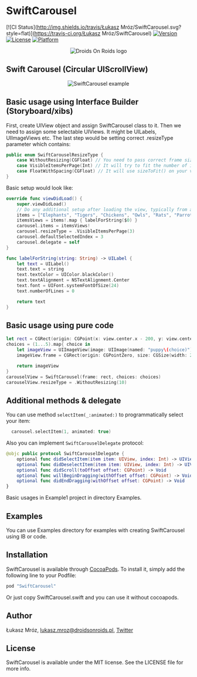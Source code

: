 # SwiftCarousel

[![CI Status](http://img.shields.io/travis/Łukasz Mróz/SwiftCarousel.svg?style=flat)](https://travis-ci.org/Łukasz Mróz/SwiftCarousel)
[![Version](https://img.shields.io/cocoapods/v/SwiftCarousel.svg?style=flat)](http://cocoapods.org/pods/SwiftCarousel)
[![License](https://img.shields.io/cocoapods/l/SwiftCarousel.svg?style=flat)](http://cocoapods.org/pods/SwiftCarousel)
[![Platform](https://img.shields.io/cocoapods/p/SwiftCarousel.svg?style=flat)](http://cocoapods.org/pods/SwiftCarousel)

<p align="center">
<img src="Pod/Logo_square.png" alt="Droids On Roids logo"/>
</p>

## Swift Carousel (Circular UIScrollView)

<p align="center">
<img src="https://i.imgur.com/IbRrmD7.gif" alt="SwiftCarousel example">
</p>

## Basic usage using Interface Builder (Storyboard/xibs)

First, create UIView object and assign SwiftCarousel class to it.
Then we need to assign some selectable UIViews. It might be UILabels, UIImageViews etc.
The last step would be setting correct .resizeType parameter which contains:

```swift
public enum SwiftCarouselResizeType {
    case WithoutResizing(CGFloat) // You need to pass correct frame sizes as items
    case VisibleItemsPerPage(Int) // It will try to fit the number of items you specify (including resizing views)
    case FloatWithSpacing(CGFloat) // It will use sizeToFit() on your views to correctly place images (helpful in e.g. UILabels)
}
```

Basic setup would look like:

```swift
override func viewDidLoad() {
    super.viewDidLoad()
    // Do any additional setup after loading the view, typically from a nib.
    items = ["Elephants", "Tigers", "Chickens", "Owls", "Rats", "Parrots", "Snakes"]
    itemsViews = items!.map { labelForString($0) }
    carousel.items = itemsViews!
    carousel.resizeType = .VisibleItemsPerPage(3)
    carousel.defaultSelectedIndex = 3
    carousel.delegate = self
}

func labelForString(string: String) -> UILabel {
    let text = UILabel()
    text.text = string
    text.textColor = UIColor.blackColor()
    text.textAlignment = NSTextAlignment.Center
    text.font = UIFont.systemFontOfSize(24)
    text.numberOfLines = 0

    return text
}
```

## Basic usage using pure code

```swift
let rect = CGRect(origin: CGPoint(x: view.center.x - 200, y: view.center.y - 100), size: CGSize(width: 400, height: 200))
choices = (1...5).map{ choice in
    let imageView = UIImageView(image: UIImage(named: "puppy\(choice)"))
    imageView.frame = CGRect(origin: CGPointZero, size: CGSize(width: 200, height: 200))

    return imageView
}
carouselView = SwiftCarousel(frame: rect, choices: choices)
carouselView.resizeType = .WithoutResizing(10)
```

## Additional methods & delegate

You can use method `selectItem(_:animated:)` to programmatically select your item:

```swift
  carousel.selectItem(1, animated: true)
```

Also you can implement `SwiftCarouselDelegate` protocol:

```swift
@objc public protocol SwiftCarouselDelegate {
    optional func didSelectItem(item item: UIView, index: Int) -> UIView?
    optional func didDeselectItem(item item: UIView, index: Int) -> UIView?
    optional func didScroll(toOffset offset: CGPoint) -> Void
    optional func willBeginDragging(withOffset offset: CGPoint) -> Void
    optional func didEndDragging(withOffset offset: CGPoint) -> Void
}
```

Basic usages in Example1 project in directory Examples.

## Examples
You can use Examples directory for examples with creating SwiftCarousel using IB or code.

## Installation

SwiftCarousel is available through [CocoaPods](http://cocoapods.org). To install
it, simply add the following line to your Podfile:

```ruby
pod "SwiftCarousel"
```

Or just copy SwiftCarousel.swift and you can use it without cocoapods.

## Author

Łukasz Mróz, lukasz.mroz@droidsonroids.pl, [Twitter](https://twitter.com/thesunshinejr)

## License

SwiftCarousel is available under the MIT license. See the LICENSE file for more info.
